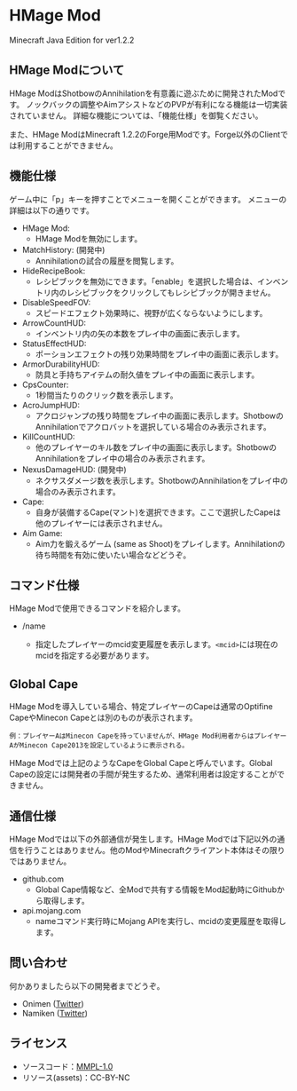 HMage Mod
===============================================

Minecraft Java Edition for ver1.2.2 

HMage Modについて
------
HMage ModはShotbowのAnnihilationを有意義に遊ぶために開発されたModです。
ノックバックの調整やAimアシストなどのPVPが有利になる機能は一切実装されていません。
詳細な機能については、「機能仕様」を御覧ください。

また、HMage ModはMinecraft 1.2.2のForge用Modです。Forge以外のClientでは利用することができません。


機能仕様
------
ゲーム中に「p」キーを押すことでメニューを開くことができます。
メニューの詳細は以下の通りです。

 * HMage Mod: 
    * HMage Modを無効にします。
 * MatchHistory: (開発中)
    * Annihilationの試合の履歴を閲覧します。
 * HideRecipeBook:
    * レシピブックを無効にできます。「enable」を選択した場合は、インベントリ内のレシピブックをクリックしてもレシピブックが開きません。
 * DisableSpeedFOV: 
    * スピードエフェクト効果時に、視野が広くならないようにします。
 * ArrowCountHUD:
    * インベントリ内の矢の本数をプレイ中の画面に表示します。
 * StatusEffectHUD:
    * ポーションエフェクトの残り効果時間をプレイ中の画面に表示します。
 * ArmorDurabilityHUD:
    * 防具と手持ちアイテムの耐久値をプレイ中の画面に表示します。
 * CpsCounter:
    * 1秒間当たりのクリック数を表示します。
 * AcroJumpHUD:
    * アクロジャンプの残り時間をプレイ中の画面に表示します。ShotbowのAnnihilationでアクロバットを選択している場合のみ表示されます。
 * KillCountHUD:
    * 他のプレイヤーのキル数をプレイ中の画面に表示します。ShotbowのAnnihilationをプレイ中の場合のみ表示されます。
 * NexusDamageHUD: (開発中)
    * ネクサスダメージ数を表示します。ShotbowのAnnihilationをプレイ中の場合のみ表示されます。
 * Cape: 
    * 自身が装備するCape(マント)を選択できます。ここで選択したCapeは他のプレイヤーには表示されません。
 * Aim Game: 
    * Aim力を鍛えるゲーム (same as Shoot)をプレイします。Annihilationの待ち時間を有効に使いたい場合などどうぞ。


コマンド仕様
------
HMage Modで使用できるコマンドを紹介します。
 * /name <mcid>
   * 指定したプレイヤーのmcid変更履歴を表示します。`<mcid>`には現在のmcidを指定する必要があります。


Global Cape
------
HMage Modを導入している場合、特定プレイヤーのCapeは通常のOptifine CapeやMinecon Capeとは別のものが表示されます。
```
例：プレイヤーAはMinecon Capeを持っていませんが、HMage Mod利用者からはプレイヤーAがMinecon Cape2013を設定しているように表示される。
```
HMage Modでは上記のようなCapeをGlobal Capeと呼んでいます。Global Capeの設定には開発者の手間が発生するため、通常利用者は設定することができません。


 通信仕様
------
HMage Modでは以下の外部通信が発生します。HMage Modでは下記以外の通信を行うことはありません。他のModやMinecraftクライアント本体はその限りではありません。
 * github.com
   * Global Cape情報など、全Modで共有する情報をMod起動時にGithubから取得します。
 * api.mojang.com
   * nameコマンド実行時にMojang APIを実行し、mcidの変更履歴を取得します。   

問い合わせ
------
何かありましたら以下の開発者までどうぞ。
 * Onimen ([Twitter](https://twitter.com/Onim_en))
 * Namiken ([Twitter](https://twitter.com/namiken1993))

ライセンス
------
* ソースコード：[MMPL-1.0](https://github.com/BuildCraft/BuildCraft/blob/6.1.x/buildcraft_resources/LICENSE.txt)
* リソース(assets)：CC-BY-NC

